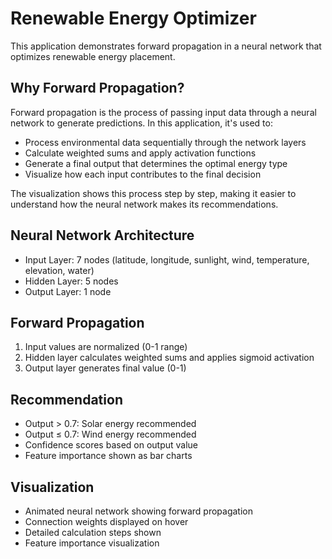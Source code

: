 # Renewable Energy Optimizer

This application demonstrates forward propagation in a neural network that optimizes renewable energy placement.

## Why Forward Propagation?
Forward propagation is the process of passing input data through a neural network to generate predictions. In this application, it's used to:
- Process environmental data sequentially through the network layers
- Calculate weighted sums and apply activation functions
- Generate a final output that determines the optimal energy type
- Visualize how each input contributes to the final decision

The visualization shows this process step by step, making it easier to understand how the neural network makes its recommendations.

## Neural Network Architecture
- Input Layer: 7 nodes (latitude, longitude, sunlight, wind, temperature, elevation, water)
- Hidden Layer: 5 nodes
- Output Layer: 1 node

## Forward Propagation
1. Input values are normalized (0-1 range)
2. Hidden layer calculates weighted sums and applies sigmoid activation
3. Output layer generates final value (0-1)

## Recommendation
- Output > 0.7: Solar energy recommended
- Output ≤ 0.7: Wind energy recommended
- Confidence scores based on output value
- Feature importance shown as bar charts

## Visualization
- Animated neural network showing forward propagation
- Connection weights displayed on hover
- Detailed calculation steps shown
- Feature importance visualization
